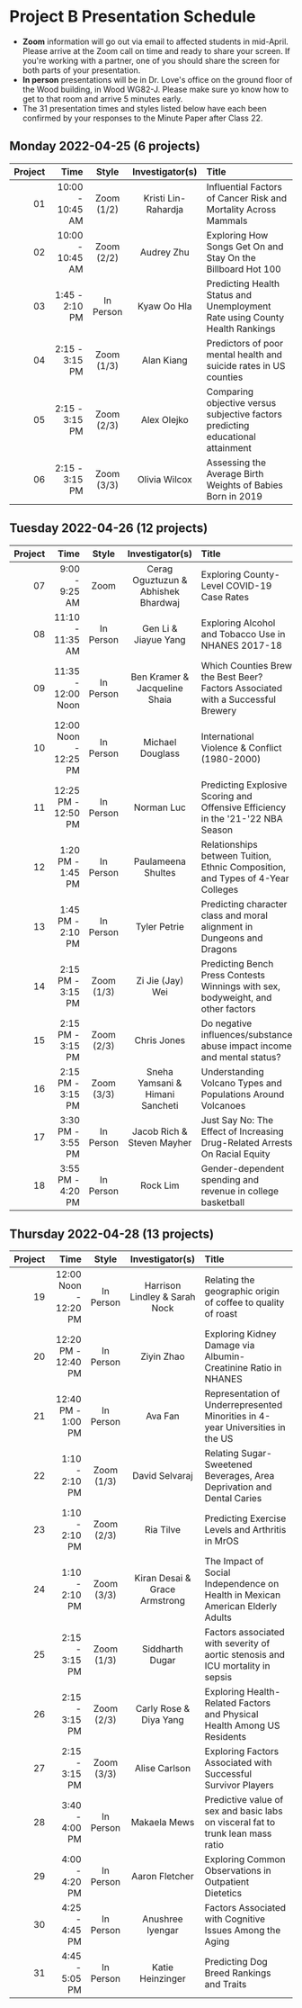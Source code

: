 # Project B Presentation Schedule

- **Zoom** information will go out via email to affected students in mid-April. Please arrive at the Zoom call on time and ready to share your screen. If you're working with a partner, one of you should share the screen for both parts of your presentation.
- **In person** presentations will be in Dr. Love's office on the ground floor of the Wood building, in Wood WG82-J. Please make sure yo know how to get to that room and arrive 5 minutes early.
- The 31 presentation times and styles listed below have each been confirmed by your responses to the Minute Paper after Class 22.

## Monday 2022-04-25 (6 projects)

Project | Time | Style | Investigator(s) | Title
---: | ---: | :---: | :-------------: | :--------------------
01 | 10:00 - 10:45 AM | Zoom (1/2) | Kristi Lin-Rahardja | Influential Factors of Cancer Risk and Mortality Across Mammals
02 | 10:00 - 10:45 AM | Zoom (2/2) | Audrey Zhu | Exploring How Songs Get On and Stay On the Billboard Hot 100
03 | 1:45 - 2:10 PM | In Person | Kyaw Oo Hla | Predicting Health Status and Unemployment Rate using County Health Rankings
04 | 2:15 - 3:15 PM | Zoom (1/3) | Alan Kiang | Predictors of poor mental health and suicide rates in US counties
05 | 2:15 - 3:15 PM | Zoom (2/3) | Alex Olejko | Comparing objective versus subjective factors predicting educational attainment
06 | 2:15 - 3:15 PM | Zoom (3/3) | Olivia Wilcox | Assessing the Average Birth Weights of Babies Born in 2019

## Tuesday 2022-04-26 (12 projects)

Project | Time | Style | Investigator(s) | Title
---: | ---: | :---: | :-------------: | :--------------------
07 | 9:00 - 9:25 AM | Zoom | Cerag Oguztuzun & Abhishek Bhardwaj | Exploring County-Level COVID-19 Case Rates
08 | 11:10 - 11:35 AM | In Person | Gen Li & Jiayue Yang | Exploring Alcohol and Tobacco Use in NHANES 2017-18
09 | 11:35 - 12:00 Noon | In Person | Ben Kramer & Jacqueline Shaia | Which Counties Brew the Best Beer? Factors Associated with a Successful Brewery
10 | 12:00 Noon - 12:25 PM | In Person | Michael Douglass | International Violence & Conflict (1980-2000)
11 | 12:25 PM - 12:50 PM | In Person | Norman Luc | Predicting Explosive Scoring and Offensive Efficiency in the '21-'22 NBA Season
12 | 1:20 PM - 1:45 PM | In Person | Paulameena Shultes | Relationships between Tuition, Ethnic Composition, and Types of 4-Year Colleges
13 | 1:45 PM - 2:10 PM | In Person | Tyler Petrie | Predicting character class and moral alignment in Dungeons and Dragons
14 | 2:15 PM - 3:15 PM | Zoom (1/3) | Zi Jie (Jay) Wei | Predicting Bench Press Contests Winnings with sex, bodyweight, and other factors
15 | 2:15 PM - 3:15 PM | Zoom (2/3) | Chris Jones | Do negative influences/substance abuse impact income and mental status?
16 | 2:15 PM - 3:15 PM | Zoom (3/3) | Sneha Yamsani & Himani Sancheti | Understanding Volcano Types and Populations Around Volcanoes
17 | 3:30 PM - 3:55 PM | In Person | Jacob Rich & Steven Mayher | Just Say No: The Effect of Increasing Drug-Related Arrests On Racial Equity
18 | 3:55 PM - 4:20 PM | In Person | Rock Lim | Gender-dependent spending and revenue in college basketball

## Thursday 2022-04-28 (13 projects)

Project | Time | Style | Investigator(s) | Title
---: | ---: | :---: | :-------------: | :--------------------
19 | 12:00 Noon - 12:20 PM | In Person | Harrison Lindley & Sarah Nock | Relating the geographic origin of coffee to quality of roast
20 | 12:20 PM - 12:40 PM | In Person | Ziyin Zhao | Exploring Kidney Damage via Albumin-Creatinine Ratio in NHANES
21 | 12:40 PM - 1:00 PM | In Person | Ava Fan | Representation of Underrepresented Minorities in 4-year Universities in the US
22 | 1:10 - 2:10 PM | Zoom (1/3) | David Selvaraj | Relating Sugar-Sweetened Beverages, Area Deprivation and Dental Caries
23 | 1:10 - 2:10 PM | Zoom (2/3) | Ria Tilve | Predicting Exercise Levels and Arthritis in MrOS
24 | 1:10 - 2:10 PM | Zoom (3/3) | Kiran Desai & Grace Armstrong | The Impact of Social Independence on Health in Mexican American Elderly Adults
25 | 2:15 - 3:15 PM | Zoom (1/3) | Siddharth Dugar | Factors associated with severity of aortic stenosis and ICU mortality in sepsis
26 | 2:15 - 3:15 PM | Zoom (2/3) | Carly Rose & Diya Yang | Exploring Health-Related Factors and Physical Health Among US Residents
27 | 2:15 - 3:15 PM | Zoom (3/3) | Alise Carlson | Exploring Factors Associated with Successful Survivor Players
28 | 3:40 - 4:00 PM | In Person | Makaela Mews | Predictive value of sex and basic labs on visceral fat to trunk lean mass ratio
29 | 4:00 - 4:20 PM | In Person | Aaron Fletcher | Exploring Common Observations in Outpatient Dietetics
30 | 4:25 - 4:45 PM | In Person | Anushree Iyengar | Factors Associated with Cognitive Issues Among the Aging
31 | 4:45 - 5:05 PM | In Person | Katie Heinzinger | Predicting Dog Breed Rankings and Traits
